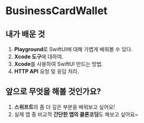 # BusinessCardWallet

## 내가 배운 것
1. **Playground**로 SwiftUI에 대해 가볍게 배워볼 수 있다.
2. **Xcode 도구**에 대하여.
3. **Xcode**를 사용하여 SwiftUI 만드는 방법.
4. **HTTP API** 요청 및 응답 처리.

## 앞으로 무엇을 해볼 것인가요?
1. **스위프트**의 좀 더 깊은 부분을 배워보고 싶어요!
2. 실제 앱 중 비교적 **간단한 앱의 클론코딩**도 해보고 싶어요~
